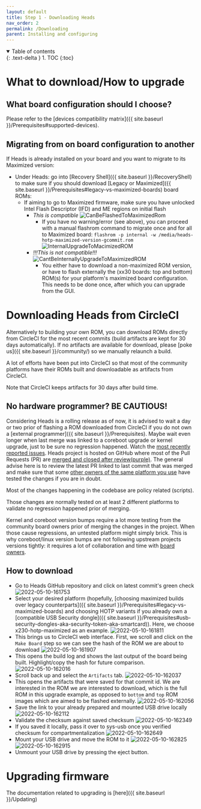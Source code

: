 ```yaml
---
layout: default
title: Step 1 - Downloading Heads
nav_order: 2
permalink: /Downloading
parent: Installing and configuring
---
```


<!-- markdownlint-disable MD033 -->
<details open markdown="block">
  <summary>
    Table of contents
  </summary>
  {: .text-delta }
1. TOC
{:toc}
</details>
<!-- markdownlint-enable MD033 -->

What to download/How to upgrade
===

What board configuration should I choose?
---
Please refer to the [devices compatibility matrix]({{ site.baseurl }}/Prerequisites#supported-devices).

Migrating from on board configuration to another
---
If Heads is already installed on your board and you want to migrate to its Maximized version:
- Under Heads: go into [Recovery Shell]({{ site.baseurl }}/RecoveryShell) to make sure if you should download [Legacy or Maximized]({{ site.baseurl }}/Prerequisites#legacy-vs-maximized-boards) board ROMs:
  - If aiming to go to Maximized firmware, make sure you have unlocked Intel Flash Descriptor (IFD) and ME regions on initial flash
    - *This is compatible* ![CanBeFlashedToMaximizedRom](https://user-images.githubusercontent.com/827570/167728631-85a5ca9e-48f6-4d4f-8544-532fa75bf5d3.jpeg)
      - If you have no warning/error (see above), you can proceed with a manual flashrom command to migrate once and for all to Maximized board: `flashrom -p internal -w /media/heads-hotp-maximized-version-gcommit.rom`
![InternalUpgradeToMacimizedROM](https://user-images.githubusercontent.com/827570/167729694-6ff8da60-986a-4ec3-9b2d-4fa94e42d3fa.jpeg)
    - *!!!This is not compatible!!!* ![CantBeInternallyUpgradeToMaximizedROM](https://user-images.githubusercontent.com/827570/167728658-731362da-a676-4610-becb-ff94f2ff48b1.jpeg)
      - You either have to download a non-maximized ROM version, or have to flash externally the (xx30 boards: top and bottom) ROM(s) for your platform's maximized board configuration. This needs to be done once, after which you can upgrade from the GUI.



Downloading Heads from CircleCI
===
Alternatively to building your own ROM, you can download ROMs directly from CircleCI for 
the most recent commits (build artifacts are kept for 30 days automatically). If no
artifacts are available for download, please [poke us]({{ site.baseurl }}/community/) so we manually relaunch a build.

A lot of efforts have been put into CircleCI so that most of the community platforms 
have their ROMs built and downloadable as artifacts from CircleCI. 

Note that CircleCI keeps artifacts for 30 days after build time.

No hardware programmer? BE CAUTIOUS!
---
Considering Heads is a rolling release as of now, it is advised to wait a day
or two prior of flashing a ROM downloaded from CircleCI if you do not own a 
[external programmer]({{ site.baseurl }}/Prerequisites). 
Maybe wait even longer when last merge was linked to a coreboot upgrade 
or kernel upgrade, just to be sure no regression happened.
Watch the [most recently reported issues](https://github.com/osresearch/heads/issues?q=is%3Aissue+is%3Aopen+sort%3Aupdated-desc). 
Heads project is hosted on GitHub where most of the Pull Requests (PR) are 
[merged and closed after review(purple)](https://github.com/osresearch/heads/pulls?q=is%3Apr+is%3Aclosed+sort%3Aupdated-desc). 
The general advise here is to review the latest PR linked to last commit 
that was merged and make sure that some [other owners of the same platform you use](https://github.com/osresearch/heads/issues/692) 
have tested the changes if you are in doubt.

Most of the changes happening in the codebase are policy related (scripts).

Those changes are normally tested on at least 2 different platforms to validate 
no regression happened prior of merging. 

Kernel and coreboot version bumps require a lot more testing from the community
board owners prior of merging the changes in the project. When those cause 
regressions, an untested platform might simply brick. This is why coreboot/linux
version bumps are not following upstream projects versions tightly: it requires
a lot of collaboration and time with [board owners](https://github.com/osresearch/heads/issues/692).

How to download
---

- Go to Heads GitHub repository and click on latest commit's green check
![2022-05-10-161753](https://user-images.githubusercontent.com/827570/167725941-e6fcad76-2549-4ffe-88ac-33f92545397b.png)
- Select your desired platform (hopefully, [choosing maximized builds over legacy counterparts]({{ site.baseurl }}/Prerequisites#legacy-vs-maximized-boards) and choosing HOTP variants if you already own a [compatible USB Security dongle]({{ site.baseurl }}/Prerequisites#usb-security-dongles-aka-security-token-aka-smartcard)). Here, we choose x230-hotp-maximized as an example.
![2022-05-10-161811](https://user-images.githubusercontent.com/827570/167726540-d8ce8d1f-f25a-4ff2-b4e6-2e88e5051cd8.png)
- This brings us to CircleCI web interface. First, we scroll and click on the `Make Board` step so we can see the hash of the ROM we are about to download
![2022-05-10-161907](https://user-images.githubusercontent.com/827570/167726969-5ff7fdfc-81df-4a2e-b552-0ec2ec4aa659.png)
- This opens the build log and shows the last output of the board being built. Highlight/copy the hash for future comparison.
![2022-05-10-162016](https://user-images.githubusercontent.com/827570/167727116-a7559cd4-6db2-4fd2-a4a4-a254a4add0eb.png)
- Scroll back up and select the `Artifacts` tab.
![2022-05-10-162037](https://user-images.githubusercontent.com/827570/167727221-b158912b-c798-4002-8d9a-93a6fbf14f85.png)
- This opens the artifacts that were saved for that commit id. We are interested in the ROM we are interested to download, which is the full ROM in this upgrade example, as opposed to `bottom` and `top` ROM images which are aimed to be flashed externally.
![2022-05-10-162056](https://user-images.githubusercontent.com/827570/167727408-1e1c23bb-5afb-4ead-806f-7c65d58ab906.png)
- Save the link to your already prepared and mounted USB drive locally
![2022-05-10-162112](https://user-images.githubusercontent.com/827570/167727582-2c15cdc1-c1ec-4289-8548-7b9afc79a40b.png)
- Validate the checksum against saved checksum
![2022-05-10-162349](https://user-images.githubusercontent.com/827570/167727751-44d6ba06-29f5-48ea-b955-48db4edbe251.png)
- If you saved it locally, pass it over to sys-usb once you verified checksum for compartmentalization
![2022-05-10-162649](https://user-images.githubusercontent.com/827570/167727877-32606e55-4601-4ff8-ad3b-916cb8bde922.png)
- Mount your USB drive and move the ROM to it
![2022-05-10-162825](https://user-images.githubusercontent.com/827570/167727965-7a7e9e7f-73fa-4d4c-a0ac-83b30d38584d.png)
![2022-05-10-162915](https://user-images.githubusercontent.com/827570/167728027-a5918a1e-4c8d-478c-8365-a0b512da0944.png)
- Unmount your USB drive by pressing the eject button.

Upgrading firmware
===
The documentation related to upgrading is [here]({{ site.baseurl }}/Updating)
